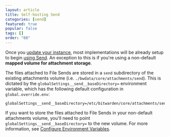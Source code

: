```yaml
---
layout: article
title: Self-hosting Send
categories: [send]
featured: true
popular: false
tags: []
order: "08"
---
```


Once you [update your instance]({{site.baseurl}}/article/updating-on-premise/), most implementations will be already setup to begin [using Send]({{site.baseurl}}/article/create-send/). An exception to this is if you're using a non-default **mapped volume for attachment storage**.

The files attached to File Sends are stored in a `send` subdirectory of the existing attachments volume (i.e. `./bwdata/core/attachments/send`). This is dictated by the `globalSettings__send__baseDirectory=` environment variable, which has the following default configuration in `global.override.env`:

```
globalSettings__send__baseDirectory=/etc/bitwarden/core/attachments/send
```

If you want to store the files attached to File Sends in your non-default attachments volume, you'll need to point `globalSettings__send__baseDirectory=` to the new volume. For more information, see [Configure Environment Variables]({{site.baseurl}}/article/environment-variables/).
